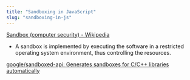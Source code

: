 ```yaml
---
title: "Sandboxing in JavaScript"
slug: "sandboxing-in-js"
---
```


[Sandbox \(computer security\) - Wikipedia](https://en.wikipedia.org/wiki/Sandbox\_\(computer\_security\))
- A sandbox is implemented by executing the software in a restricted operating system environment, thus controlling the resources.

[google/sandboxed-api: Generates sandboxes for C/C++ libraries automatically](https://github.com/google/sandboxed-api)
